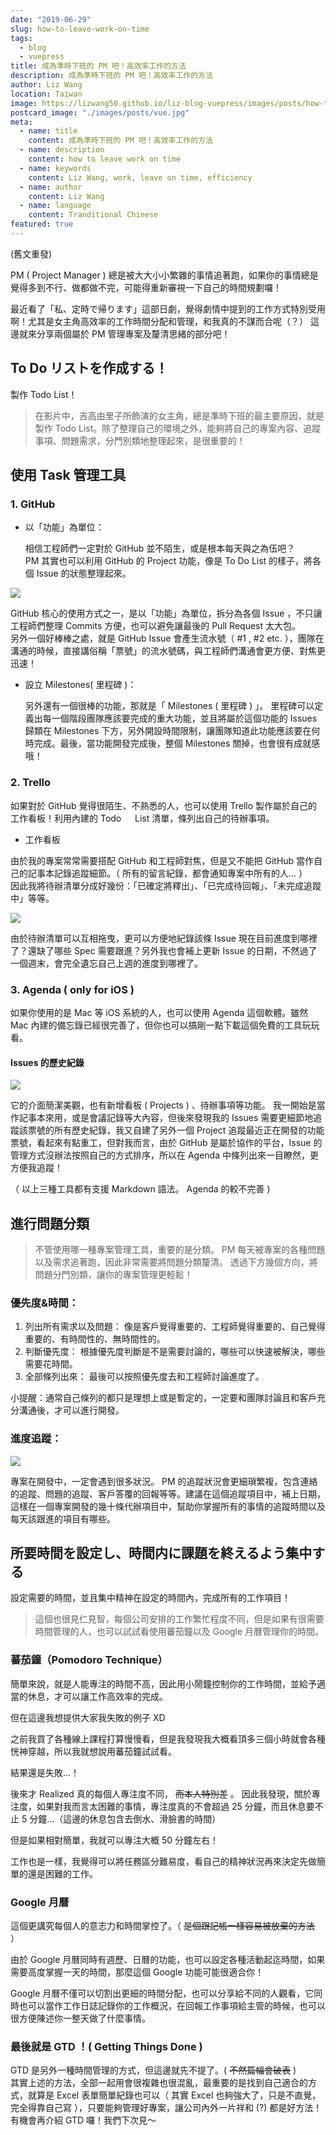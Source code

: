 ```yaml
---
date: "2019-06-29"
slug: how-to-leave-work-on-time
tags:
  - blog
  - vuepress
title: 成為準時下班的 PM 吧！高效率工作的方法
description: 成為準時下班的 PM 吧！高效率工作的方法
author: Liz Wang
location: Taiwan
image: https://lizwang50.github.io/liz-blog-vuepress/images/posts/how-to-leave-work-on-time.jpeg
postcard_image: "./images/posts/vue.jpg"
meta:
  - name: title
    content: 成為準時下班的 PM 吧！高效率工作的方法
  - name: description
    content: how to leave work on time
  - name: keywords
    content: Liz Wang, work, leave on time, efficiency
  - name: author
    content: Liz Wang
  - name: language
    content: Tranditional Chinese
featured: true
---
```


(舊文重發)

PM ( Project Manager ) 總是被大大小小繁雜的事情追著跑，如果你的事情總是覺得多到不行、做都做不完，可能得重新審視一下自己的時間規劃囉！

最近看了「私、定時で帰ります」這部日劇，覺得劇情中提到的工作方式特別受用啊！尤其是女主角高效率的工作時間分配和管理，和我真的不謀而合呢（？）
這邊就來分享兩個屬於 PM 管理專案及釐清思緒的部分吧！

## To Do リストを作成する！

製作 Todo List！

> 在影片中，吉高由里子所飾演的女主角，總是準時下班的最主要原因，就是製作 Todo List。除了整理自己的環境之外，能夠將自己的專案內容、追蹤事項、問題需求，分門別類地整理起來，是很重要的！

## 使用 Task 管理工具

### 1. GitHub

- 以「功能」為單位：

  相信工程師們一定對於 GitHub 並不陌生，或是根本每天與之為伍吧？<br />
  PM 其實也可以利用 GitHub 的 Project 功能，像是 To Do List 的樣子，將各個 Issue 的狀態整理起來。

<img src="https://i.imgur.com/aiVeUrm.png">

GitHub 核心的使用方式之一，是以「功能」為單位，拆分為各個 Issue ，不只讓工程師們整理 Commits 方便，也可以避免讓最後的 Pull Request 太大包。<br />
另外一個好棒棒之處，就是 GitHub Issue 會產生流水號（ #1 , #2 etc. ），團隊在溝通的時候，直接講俗稱「票號」的流水號碼，與工程師們溝通會更方便、對焦更迅速！

- 設立 Milestones( 里程碑 )：

  另外還有一個很棒的功能，那就是「 Milestones ( 里程碑 ) 」。
  里程碑可以定義出每一個階段團隊應該要完成的重大功能，並且將屬於這個功能的 Issues 歸類在 Milestones 下方，另外開設時間限制，讓團隊知道此功能應該要在何時完成。最後，當功能開發完成後，整個 Milestones 關掉，也會很有成就感哦！

### 2. Trello

如果對於 GitHub 覺得很陌生、不熟悉的人，也可以使用 Trello 製作屬於自己的工作看板！利用內建的 Todo 　 List 清單，條列出自己的待辦事項。

- 工作看板

由於我的專案常常需要搭配 GitHub 和工程師對焦，但是又不能把 GitHub 當作自己的記事本記錄追蹤細節。（ 所有的留言紀錄，都會通知專案中所有的人... ）<br />
因此我將待辦清單分成好幾份：「已確定將釋出」、「已完成待回報」、「未完成追蹤中」等等。

<img class="w-50" src="https://i.imgur.com/uSMtlZ4.jpg">

由於待辦清單可以互相拖曳，更可以方便地紀錄該條 Issue 現在目前進度到哪裡了？還缺了哪些 Spec 需要跟進？另外我也會補上更新 Issue 的日期，不然過了一個週末，會完全遺忘自己上週的進度到哪裡了。

### 3. Agenda ( only for iOS )

如果你使用的是 Mac 等 iOS 系統的人，也可以使用 Agenda 這個軟體。雖然 Mac 內建的備忘錄已經很完善了，但你也可以搞剛一點下載這個免費的工具玩玩看。

#### Issues 的歷史紀錄

<img class="w-50" src="https://i.imgur.com/C63oeuJ.jpg">

它的介面簡潔美觀，也有新增看板 ( Projects ) 、待辦事項等功能。
我一開始是當作記事本來用，或是會議記錄等大內容，但後來發現我的 Issues 需要更細節地追蹤該票號的所有歷史紀錄，我又自建了另外一個 Project 追蹤最近正在開發的功能票號，看起來有點重工，但對我而言，由於 GitHub 是屬於協作的平台，Issue 的管理方式沒辦法按照自己的方式排序，所以在 Agenda 中條列出來一目瞭然，更方便我追蹤！

（ 以上三種工具都有支援 Markdown 語法。 Agenda 的較不完善 )

## 進行問題分類

> 不管使用哪一種專案管理工具，重要的是分類。
> PM 每天被專案的各種問題以及需求追著跑，因此非常需要將問題分類釐清。
> 透過下方幾個方向，將問題分門別類，讓你的專案管理更輕鬆！

### 優先度&時間：

1. 列出所有需求以及問題：
   像是客戶覺得重要的、工程師覺得重要的、自己覺得重要的、有時間性的、無時間性的。
2. 判斷優先度：
   根據優先度判斷是不是需要討論的，哪些可以快速被解決，哪些需要花時間。
3. 全部條列出來：
   最後可以按照優先度去和工程師討論進度了。

小提醒：通常自己條列的都只是理想上或是暫定的，一定要和團隊討論且和客戶充分溝通後，才可以進行開發。

<!-- ### 進度：
也可以說是現在專案進行的狀態，像是還未開始、待確認、待回報、已釋出等等。 -->

### 進度追蹤：

<img class="w-100" src="https://i.imgur.com/DjoOrJ7.jpg">

專案在開發中，一定會遇到很多狀況。
PM 的追蹤狀況會更細瑣繁複，包含連絡的追蹤、問題的追蹤、客戶答覆的回報等等。建議在這個追蹤項目中，補上日期，這樣在一個專案開發的幾十條代辦項目中，幫助你掌握所有的事情的追蹤時間以及每天該跟進的項目有哪些。

## 所要時間を設定し、時間内に課題を終えるよう集中する

設定需要的時間，並且集中精神在設定的時間內，完成所有的工作項目！

> 這個也很見仁見智，每個公司安排的工作繁忙程度不同，但是如果有很需要時間管理的人，也可以試試看使用蕃茄鐘以及 Google 月曆管理你的時間。

### 蕃茄鐘（Pomodoro Technique）

簡單來說，就是人能專注的時間不高，因此用小鬧鐘控制你的工作時間，並給予適當的休息，才可以讓工作高效率的完成。

但在這邊我想提供大家我失敗的例子 XD

之前我買了各種線上課程打算慢慢看，但是我發現我大概看頂多三個小時就會各種恍神穿越，所以我就想說用蕃茄鐘試試看。

結果還是失敗...！

後來才 Realized 真的每個人專注度不同， <del>而本人特別差</del> 。
因此我發現，關於專注度，如果對我而言太困難的事情，專注度真的不會超過 25 分鐘，而且休息要不止 5 分鐘...（這邊的休息包含去倒水、滑臉書的時間）

但是如果相對簡單，我就可以專注大概 50 分鐘左右！

工作也是一樣，我覺得可以將任務區分難易度，看自己的精神狀況再來決定先做簡單的還是困難的工作。

### Google 月曆

這個更講究每個人的意志力和時間掌控了。（ <del>是個跟記帳一樣容易被放棄的方法</del> ）

由於 Google 月曆同時有週歷、日曆的功能，也可以設定各種活動起迄時間，如果需要高度掌握一天的時間，那麼這個 Google 功能可能很適合你！

Google 月曆不僅可以切割出更細的時間分配，也可以分享給不同的人觀看，它同時也可以當作工作日誌記錄你的工作概況，在回報工作事項給主管的時候，也可以很方便陳述你一整天做了什麼事情。

### 最後就是 GTD ！( Getting Things Done )

GTD 是另外一種時間管理的方式，但這邊就先不提了。( <del>不然篇幅會破表</del> )<br />
其實上述的方法，全部一起用會很複雜也很混亂，最重要的是找到自己適合的方式，就算是 Excel 表單簡單紀錄也可以（ 其實 Excel 也夠強大了，只是不直覺，完全得靠自己寫 ），只要能夠管理好專案，讓公司內外一片祥和 (?) 都是好方法！有機會再介紹 GTD 囉！我們下次見～
